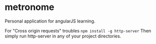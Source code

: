 # metronome
Personal application for angularJS learning.

For "Cross origin requests" troubles
`npm install -g http-server`
Then simply run http-server in any of your project directories.
